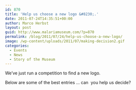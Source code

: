 ```yaml
---
id: 870
title: 'Help us choose a new logo &#8230;.'
date: 2011-07-24T14:35:51+00:00
author: Marco Herbst
layout: post
guid: http://www.malariamuseum.com/?p=870
permalink: /blog/2011/07/24/help-us-choose-a-new-logo/
image: /wp-content/uploads/2011/07/making-decision2.gif
categories:
  - Events
  - News
  - Story of the Museum
---
```

We&#8217;ve just run a competition to find a new logo.

Below are some of the best entries &#8230; can  you help us decide?